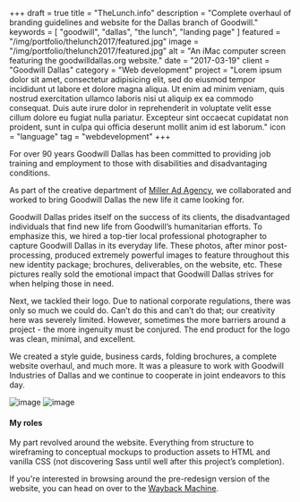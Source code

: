 +++
draft = true
title = "TheLunch.info"
description = "Complete overhaul of branding guidelines and website for the Dallas branch of Goodwill."
keywords = [ "goodwill", "dallas", "the lunch", "landing page" ]
featured = "/img/portfolio/thelunch2017/featured.jpg"
image = "/img/portfolio/thelunch2017/featured.jpg"
alt = "An iMac computer screen featuring the goodwilldallas.org website."
date = "2017-03-19"
client = "Goodwill Dallas"
category = "Web development"
project = "Lorem ipsum dolor sit amet, consectetur adipisicing elit, sed do eiusmod tempor incididunt ut labore et dolore magna aliqua. Ut enim ad minim veniam, quis nostrud exercitation ullamco laboris nisi ut aliquip ex ea commodo consequat. Duis aute irure dolor in reprehenderit in voluptate velit esse cillum dolore eu fugiat nulla pariatur. Excepteur sint occaecat cupidatat non proident, sunt in culpa qui officia deserunt mollit anim id est laborum."
icon = "language"
tag = "webdevelopment"
+++

For over 90 years Goodwill Dallas has been committed to providing job training and employment to  those with disabilities and disadvantaging conditions.

As part of the creative department of [Miller Ad Agency](http://milleradagency.com), we collaborated and worked to bring Goodwill Dallas the new life it came looking for.

Goodwill Dallas prides itself on the success of its clients, the disadvantaged individuals that find new life from Goodwill’s humanitarian efforts. To emphasize this, we hired a top-tier local professional photographer to capture Goodwill Dallas in its everyday life. These photos, after minor post-processing, produced extremely powerful images to feature throughout this new identity package; brochures, deliverables, on the website, etc. These pictures really sold the emotional impact that Goodwill Dallas strives for when helping those in need.

Next, we tackled their logo. Due to national corporate regulations, there was only so much we could do. Can’t do this and can’t do that; our creativity here was severely limited. However, sometimes the more barriers around a project - the more ingenuity must be conjured. The end product for the logo was clean, minimal, and excellent.

We created a style guide, business cards, folding brochures, a complete website overhaul, and much more. It was a pleasure to work with Goodwill Industries of Dallas and we continue to cooperate in joint endeavors to this day.

![image](/img/portfolio/goodwill-dallas-website/good-002.jpg)
![image](/img/portfolio/goodwill-dallas-website/good-020.jpg)

#### My roles
My part revolved around the website. Everything from structure to wireframing to conceptual mockups to production assets to HTML and vanilla CSS (not discovering Sass until well after this project’s completion).

If you're interested in browsing around the pre-redesign version of the website, you can head on over to the [Wayback Machine](https://web.archive.org/web/20140110155931/http://goodwilldallas.org/).
